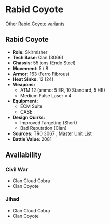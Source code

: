 # Rabid Coyote 

[Other Rabid Coyote variants](../rabid_coyote.md) 

## Rabid Coyote 

- **Role:** Skirmisher 
- **Tech Base:** Clan (3066) 
- **Chassis:** 55 tons (Endo Steel) 
- **Movement:** 5 / 8 
- **Armor:** 163 (Ferro Fibrous) 
- **Heat Sinks:** 12 (24) 
- **Weapons:** 
  - ATM 12 (ammo: 5 ER, 10 Standard, 5 HE) 
  - Medium Pulse Laser × 4 
- **Equipment:** 
  - ECM Suite 
  - CASE 
- **Design Quirks:** 
  - Improved Targeting (Short) 
  - Bad Reputation (Clan) 
- **Sources:** TRO 3067 , [Master Unit List](http://masterunitlist.info/Unit/Details/4891) 
- **Battle Value:** 2081 

## Availability 

### Civil War 

- Clan Cloud Cobra 
- Clan Coyote 

### Jihad 

- Clan Cloud Cobra 
- Clan Coyote 

